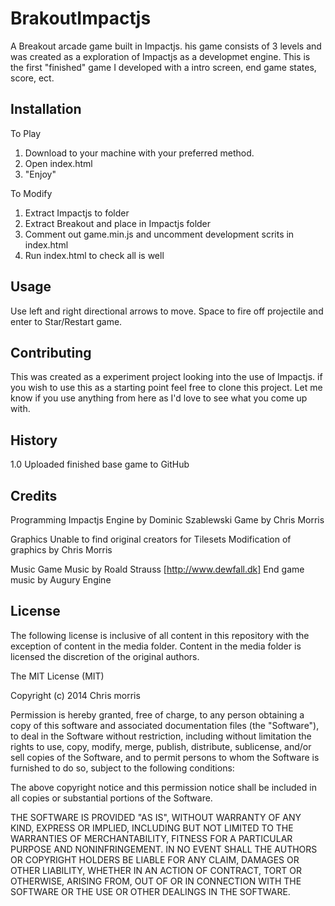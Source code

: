 # BrakoutImpactjs

A Breakout arcade game built in Impactjs. his game consists of 3 levels and was created as a exploration of Impactjs as a developmet engine. This is the first "finished" game I developed with a intro screen, end game states, score, ect.

## Installation

To Play
1. Download to your machine with your preferred method.
2. Open index.html
3. "Enjoy"

To Modify
1. Extract Impactjs to folder
2. Extract Breakout and place in Impactjs folder
3. Comment out game.min.js and uncomment development scrits in index.html
4. Run index.html to check all is well

## Usage

Use left and right directional arrows to move. Space to fire off projectile and enter to Star/Restart game.

## Contributing

This was created as a experiment project looking into the use of Impactjs. if you wish to use this as a starting point feel free to clone this project. Let me know if you use anything from here as I'd love to see what you come up with.

## History

1.0 Uploaded finished base game to GitHub

## Credits

Programming
Impactjs Engine by Dominic Szablewski
Game by Chris Morris

Graphics
Unable to find original creators for Tilesets
Modification of graphics by Chris Morris

Music
Game Music by Roald Strauss [http://www.dewfall.dk]
End game music by Augury Engine

## License

The following license is inclusive of all content in this repository with the exception of content in the media folder. Content in the media folder is licensed the discretion of the original authors.

The MIT License (MIT)

Copyright (c) 2014 Chris morris

Permission is hereby granted, free of charge, to any person obtaining a copy
of this software and associated documentation files (the "Software"), to deal
in the Software without restriction, including without limitation the rights
to use, copy, modify, merge, publish, distribute, sublicense, and/or sell
copies of the Software, and to permit persons to whom the Software is
furnished to do so, subject to the following conditions:

The above copyright notice and this permission notice shall be included in all
copies or substantial portions of the Software.

THE SOFTWARE IS PROVIDED "AS IS", WITHOUT WARRANTY OF ANY KIND, EXPRESS OR
IMPLIED, INCLUDING BUT NOT LIMITED TO THE WARRANTIES OF MERCHANTABILITY,
FITNESS FOR A PARTICULAR PURPOSE AND NONINFRINGEMENT. IN NO EVENT SHALL THE
AUTHORS OR COPYRIGHT HOLDERS BE LIABLE FOR ANY CLAIM, DAMAGES OR OTHER
LIABILITY, WHETHER IN AN ACTION OF CONTRACT, TORT OR OTHERWISE, ARISING FROM,
OUT OF OR IN CONNECTION WITH THE SOFTWARE OR THE USE OR OTHER DEALINGS IN THE
SOFTWARE.